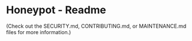 # Honeypot - Readme

(Check out the SECURITY.md, CONTRIBUTING.md, or MAINTENANCE.md files for more information.)